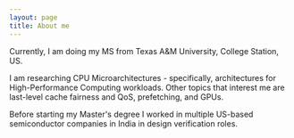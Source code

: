 ```yaml
---
layout: page
title: About me
---
```


Currently, I am doing my MS from Texas A&M University, College Station, US. 

I am researching CPU Microarchitectures - specifically, architectures for High-Performance Computing workloads. Other topics that interest me are last-level cache fairness and QoS, prefetching, and GPUs.

Before starting my Master's degree I worked in multiple US-based semiconductor companies in India in design verification roles. 
